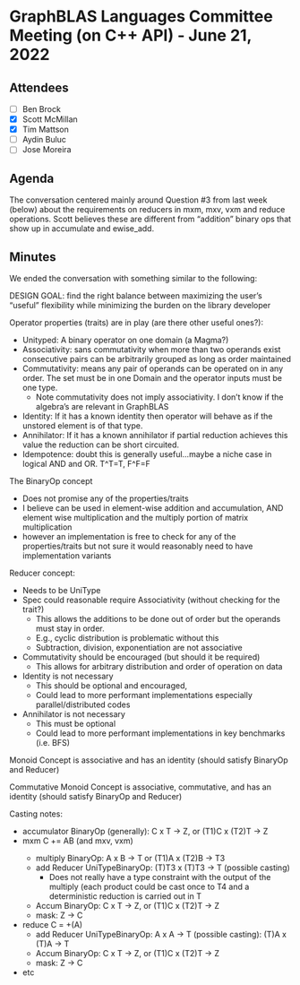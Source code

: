 # GraphBLAS Languages Committee Meeting (on C++ API) - June 21, 2022

## Attendees
- [ ] Ben Brock
- [X] Scott McMillan
- [X] Tim Mattson
- [ ] Aydin Buluc
- [ ] Jose Moreira

## Agenda

The conversation centered mainly around Question #3 from last week (below) about the requirements on reducers in mxm, mxv, vxm and reduce operations. Scott believes these are different from “addition” binary ops that show up in accumulate and ewise_add.  

## Minutes

We ended the conversation with something similar to the following:

DESIGN GOAL: find the right balance between maximizing the user’s “useful” flexibility while minimizing the burden on the library developer

Operator properties (traits) are in play (are there other useful ones?):
-	Unityped: A binary operator on one domain (a Magma?)
-	Associativity: sans commutativity when more than two operands exist consecutive pairs can be arbitrarily grouped as long as order maintained
-	Commutativity: means any pair of operands can be operated on in any order.  The set must be in one Domain and the operator inputs must be one type.
    - Note commutativity does not imply associativity.  I don’t know if the algebra’s are relevant in GraphBLAS
-	Identity: If it has a known identity then operator will behave as if the unstored element is of that type.
-	Annihilator: If it has a known annihilator if partial reduction achieves this value the reduction can be short circuited.
-	Idempotence: doubt this is generally useful…maybe a niche case in logical AND and OR. T^T=T, F^F=F

The BinaryOp concept
-	Does not promise any of the properties/traits 
-	I believe can be used in element-wise addition and accumulation, AND element wise multiplication and the multiply portion of matrix multiplication 
-	however an implementation is free to check for any of the properties/traits but not sure it would reasonably need to have implementation variants

Reducer concept:
-	Needs to be UniType
-	Spec could reasonable require Associativity (without checking for the trait?)
    - This allows the additions to be done out of order but the operands must stay in order. 
    - E.g., cyclic distribution is problematic without this
    - Subtraction, division, exponentiation are not associative
-	Commutativity should be encouraged (but should it be required)
    - This allows for arbitrary distribution and order of operation on data
-	Identity is not necessary 
    - This should be optional and encouraged, 
    - Could lead to more performant implementations especially parallel/distributed codes
-	Annihilator is not necessary
    - This must be optional
    - Could lead to more performant implementations in key benchmarks (i.e. BFS)

Monoid Concept is associative and has an identity (should satisfy BinaryOp and Reducer)

Commutative Monoid Concept is associative, commutative, and has an identity (should satisfy BinaryOp and Reducer)


Casting notes:
-	accumulator BinaryOp (generally): C x T -> Z, or (T1)C x (T2)T -> Z
-	mxm C<M> += AB (and mxv, vxm)
    - multiply BinaryOp: A x B -> T or (T1)A x (T2)B -> T3
    - add Reducer UniTypeBinaryOp: (T)T3 x (T)T3 -> T  (possible casting)
        - Does not really have a type constraint with the output of the multiply (each product could be cast once to T4 and a deterministic reduction is carried out in T
    - Accum BinaryOp: C x T -> Z, or (T1)C x (T2)T -> Z
    - mask: Z -> C
-	reduce C = +(A)
    - add Reducer UniTypeBinaryOp: A x A -> T (possible casting): (T)A x (T)A -> T
    - Accum BinaryOp: C x T -> Z, or (T1)C x (T2)T -> Z
    - mask: Z -> C
-	etc
